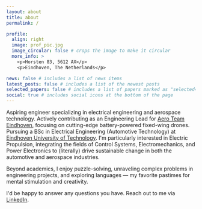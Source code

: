 ```yaml
---
layout: about
title: about
permalink: /

profile:
  align: right
  image: prof_pic.jpg
  image_circular: false # crops the image to make it circular
  more_info: >
    <p>Horsten 83, 5612 AX</p>
    <p>Eindhoven, The Netherlands</p>

news: false # includes a list of news items
latest_posts: false # includes a list of the newest posts
selected_papers: false # includes a list of papers marked as "selected={true}"
social: true # includes social icons at the bottom of the page
---
```


Aspiring engineer specializing in electrical engineering and aerospace technology. Actively contributing as an Engineering Lead for [Aero Team Eindhoven](https://aeroteameindhoven.nl), focusing on cutting-edge battery-powered fixed-wing drones. Pursuing a BSc in Electrical Engineering (Automotive Technology) at [Eindhoven University of Technology](https://tue.nl). I'm particularly interested in Electric Propulsion, integrating the fields of Control Systems, Electromechanics, and Power Electronics to (literally) drive sustainable change in both the automotive and aerospace industries.

Beyond academics, I enjoy puzzle-solving, unraveling complex problems in engineering projects, and exploring languages — my favorite pastimes for mental stimulation and creativity.

I'd be happy to answer any questions you have. Reach out to me via [LinkedIn](https://linkedin.com/pranav-natesh).
